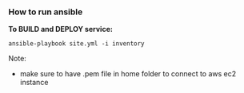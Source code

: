  ### How to run ansible

**To BUILD and DEPLOY service:**
```
ansible-playbook site.yml -i inventory
```

Note:
- make sure to have .pem file in home folder
to connect to aws ec2 instance
